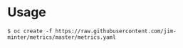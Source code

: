 Usage
=====

```
$ oc create -f https://raw.githubusercontent.com/jim-minter/metrics/master/metrics.yaml
```
